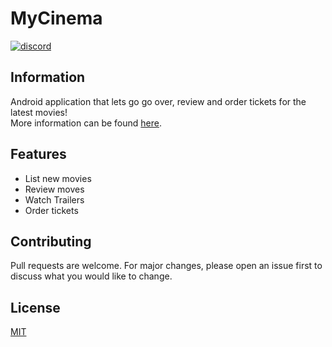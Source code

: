 # MyCinema

[<img alt="discord" src="https://lielamar.com/other/github_discord.png" size=1.5>](https://discord.gg/NzgBrqR)

## Information

Android application that lets go go over, review and order tickets for the latest movies!<br>
More information can be found [here](https://drive.google.com/file/d/1YLxeWmuEvV4cA2CKOg3NrUgiEJhuv8Ii/view).

## Features
* List new movies
* Review moves
* Watch Trailers
* Order tickets

## Contributing
Pull requests are welcome. For major changes, please open an issue first to discuss what you would like to change.

## License
[MIT](https://choosealicense.com/licenses/mit/)
